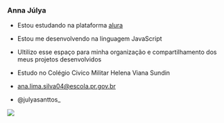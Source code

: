 ### Anna Júlya 

* Estou estudando na plataforma [alura](https://www.alura.com.br/)

* Estou me desenvolvendo na linguagem JavaScript

* Ultilizo esse espaço para minha organização e compartilhamento dos meus projetos desenvolvidos

* Estudo no Colégio Civico Militar Helena Viana Sundin

* ana.lima.silva04@escola.pr.gov.br

* @julyasanttos_


![](https://media.tenor.com/rNCdBEqBKjoAAAAd/sad-cat.gif)



